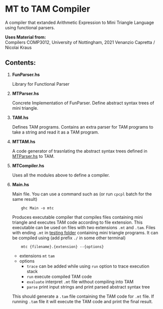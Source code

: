 # MT to TAM Compiler

A compiler that extanded Arithmetic Expression to Mini Triangle Language using functional parsers.

**Uses Material from:**   
Compilers COMP3012, University of Nottingham, 2021
Venanzio Capretta / Nicolai Kraus

## Contents:

1. **FunParser.hs**

    Library for Functional Parser

2. **MTParser.hs**

    Concrete Implementation of FunParser.
    Define abstract syntax trees of mini triangle.

3. **TAM.hs**

    Defines TAM programs. Contains an extra parser for TAM programs to take a string and read it as a TAM program.

4. **MTTAM.hs**
 
    A code generator of trasnlating the abstract syntax trees defined in [MTParser.hs](MTParser.hs) to TAM.

5. **MTCompiler.hs**

    Uses all the modules above to define a compiler.

6. **Main.hs**

    Main file. You can use a command such as (or run `cpcpl` batch for the same result)
    ```batch
        ghc Main -o mtc
    ```
    Produces executable compiler that compiles files containing mini triangle and executes TAM code according to file extension. This executable can be used on files with two extensions `.mt` and `.tam`. Files with ending `.mt` in [testing folder](testing) containing mini triangle programs. It can be compiled using (add prefix `./` in some other terminal)
    ```batch
        mtc {filename}.{extension} --{options}
    ```
    - extensions `mt` `tam`
    - options
        - `trace` can be added while using `run` option to trace execution stack
        - `run` execute compiled TAM code
        - `evaluate` interpret `.mt` file without compiling into TAM
        - `parse` print input strings and print parsed abstract syntax tree

    This should generate a `.tam` file containing the TAM code for `.mt` file. If running `.tam` file it will execute the TAM code and print the final result.

